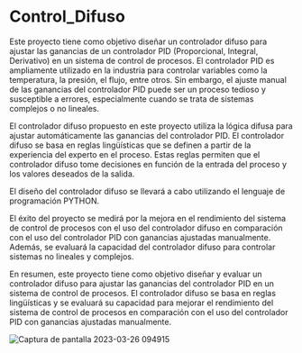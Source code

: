 # Control_Difuso
Este proyecto tiene como objetivo diseñar un controlador difuso para ajustar las ganancias de un controlador PID (Proporcional, Integral, Derivativo) en un sistema de control de procesos. El controlador PID es ampliamente utilizado en la industria para controlar variables como la temperatura, la presión, el flujo, entre otros. Sin embargo, el ajuste manual de las ganancias del controlador PID puede ser un proceso tedioso y susceptible a errores, especialmente cuando se trata de sistemas complejos o no lineales.

El controlador difuso propuesto en este proyecto utiliza la lógica difusa para ajustar automáticamente las ganancias del controlador PID. El controlador difuso se basa en reglas lingüísticas que se definen a partir de la experiencia del experto en el proceso. Estas reglas permiten que el controlador difuso tome decisiones en función de la entrada del proceso y los valores deseados de la salida.

El diseño del controlador difuso se llevará a cabo utilizando el lenguaje de programación PYTHON. 

El éxito del proyecto se medirá por la mejora en el rendimiento del sistema de control de procesos con el uso del controlador difuso en comparación con el uso del controlador PID con ganancias ajustadas manualmente. Además, se evaluará la capacidad del controlador difuso para controlar sistemas no lineales y complejos.

En resumen, este proyecto tiene como objetivo diseñar y evaluar un controlador difuso para ajustar las ganancias del controlador PID en un sistema de control de procesos. El controlador difuso se basa en reglas lingüísticas y se evaluará su capacidad para mejorar el rendimiento del sistema de control de procesos en comparación con el uso del controlador PID con ganancias ajustadas manualmente.

![Captura de pantalla 2023-03-26 094915](https://user-images.githubusercontent.com/85959332/227787479-7945bfa8-7087-4efd-89fb-d8549ae64e45.png)

